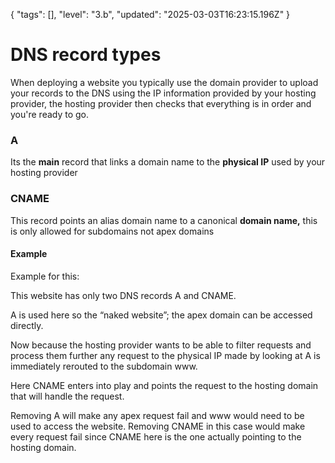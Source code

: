 {
  "tags": [],
  "level": "3.b",
  "updated": "2025-03-03T16:23:15.196Z"
}


# DNS record types

When deploying a website you typically use the domain provider to upload your records to the DNS using the IP information provided by your hosting provider, the hosting provider then checks that everything is in order and you're ready to go.
### A
Its the **main** record that links a domain name to the **physical IP** used by your hosting provider
### CNAME
This record points an alias domain name to a canonical **domain name,** this is only allowed for subdomains not apex domains
#### Example
Example for this:

This website has only two DNS records A and CNAME. 

A is used here so the “naked website”; the apex domain can be accessed directly. 

Now because the hosting provider wants to be able to filter requests and process them further any request to the physical IP made by looking at A is immediately rerouted to the subdomain www. 

Here CNAME enters into play and points the request to the hosting domain that will handle the request.

Removing A will make any apex request fail and www would need to be used to access the website. Removing CNAME in this case would make every request fail since CNAME here is the one actually pointing to the hosting domain.
